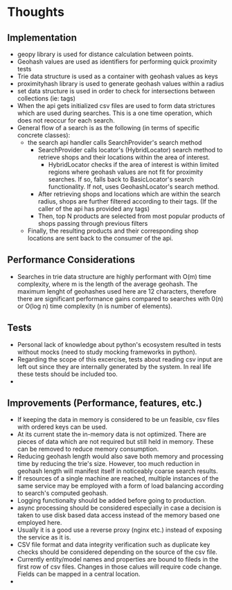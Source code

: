 Thoughts
=======================

Implementation
---------
* geopy library is used for distance calculation between points.
* Geohash values are used as identifiers for performing quick proximity tests
* Trie data structure is used as a container with geohash values as keys
* proximityhash library is used to generate geohash values within a radius
* set data structure is used in order to check for intersections between collections (ie: tags)
* When the api gets initialized csv files are used to form data strictures which are used during searches. This is a one time operation, which does not reoccur for each search.
* General flow of a search is as the following (in terms of specific concrete classes):
    * the search api handler calls SearchProvider's search method
        * SearchProvider calls locator's (HybridLocator) search method to retrieve shops and their locations within the area of interest.
            * HybridLocator checks if the area of interest is within limited regions where geohash values are not fit for proximity searches. If so, falls back to BasicLocator's search functionality. If not, uses GeohashLocator's search method.
        * After retrieving shops and locations which are within the search radius, shops are further filtered according to their tags. (If the caller of the api has provided any tags)
        * Then, top N products are selected from most popular products of shops passing through previous filters
    * Finally, the resulting products and their corresponding shop locations are sent back to the consumer of the api.




Performance Considerations
---------
* Searches in trie data structure are highly performant with O(m) time complexity, where m is the length of the average geohash. The maximum lenght of geohashes used here are 12 characters, therefore there are significant performance gains compared to searches with 0(n) or O(log n) time complexity (n is number of elements).

Tests
---------
* Personal lack of knowledge about python's ecosystem resulted in tests without mocks (need to study mocking frameworks in python).
* Regarding the scope of this excercise, tests about reading csv input are left out since they are internally generated by the system. In real life these tests should be included too.
* 

Improvements (Performance, features, etc.)
---------
* If keeping the data in memory is considered to be un feasible, csv files with ordered keys can be used.
* At its current state the in-memory data is not optimized. There are pieces of data which are not required but still held in memory. These can be removed to reduce memory consumption.
* Reducing geohash length would also save both memory and processing time by reducing the trie's size. However, too much reduction in geohash length will manifest itself in noticeably coarse search results.
* If resources of a single machine are reached, multiple instances of the same service may be employed with a form of load balancing according to search's computed geohash.
* Logging functionalty should be added before going to production.
* async processing should be considered especially in case a decision is taken to use disk based data access instead of the memory based one employed here.
* Usually it is a good use a reverse proxy (nginx etc.) instead of exposing the service as it is.
* CSV file format and data integrity verification such as duplicate key checks should be considered depending on the source of the csv file.
* Currently entity/model names and properties are bound to fileds in the first row of csv files. Changes in those calues will require code change. Fields can be mapped in a central location.
* 